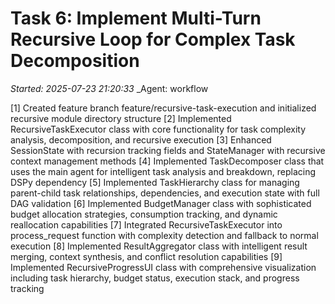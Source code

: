 # Task 6: Implement Multi-Turn Recursive Loop for Complex Task Decomposition
_Started: 2025-07-23 21:20:33_
_Agent: workflow

[1] Created feature branch feature/recursive-task-execution and initialized recursive module directory structure
[2] Implemented RecursiveTaskExecutor class with core functionality for task complexity analysis, decomposition, and recursive execution
[3] Enhanced SessionState with recursion tracking fields and StateManager with recursive context management methods
[4] Implemented TaskDecomposer class that uses the main agent for intelligent task analysis and breakdown, replacing DSPy dependency
[5] Implemented TaskHierarchy class for managing parent-child task relationships, dependencies, and execution state with full DAG validation
[6] Implemented BudgetManager class with sophisticated budget allocation strategies, consumption tracking, and dynamic reallocation capabilities
[7] Integrated RecursiveTaskExecutor into process_request function with complexity detection and fallback to normal execution
[8] Implemented ResultAggregator class with intelligent result merging, context synthesis, and conflict resolution capabilities
[9] Implemented RecursiveProgressUI class with comprehensive visualization including task hierarchy, budget status, execution stack, and progress tracking
